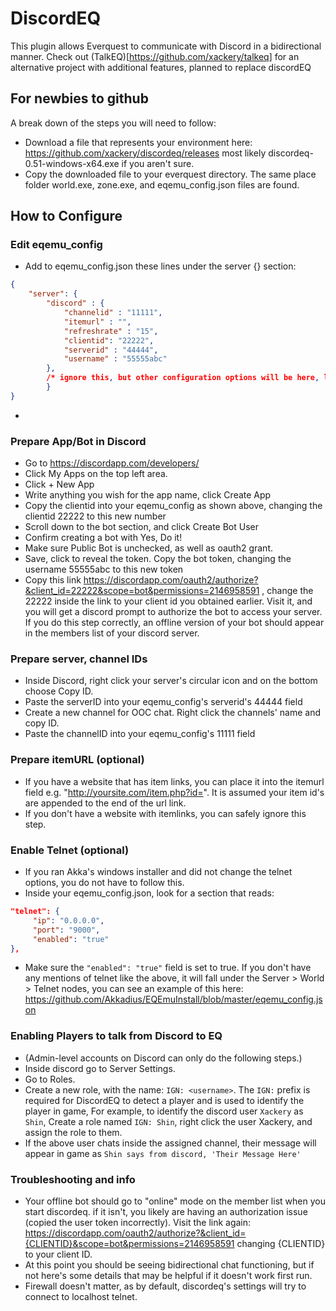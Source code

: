# DiscordEQ
This plugin allows Everquest to communicate with Discord in a bidirectional manner. Check out (TalkEQ)[https://github.com/xackery/talkeq] for an alternative project with additional features, planned to replace discordEQ


## For newbies to github
A break down of the steps you will need to follow:
* Download a file that represents your environment here: https://github.com/xackery/discordeq/releases most likely discordeq-0.51-windows-x64.exe if you aren't sure.
* Copy the downloaded file to your everquest directory. The same place folder world.exe, zone.exe, and eqemu_config.json files are found.

## How to Configure

### Edit eqemu_config
* Add to eqemu_config.json these lines under the server {} section:
```json
{
	"server": {
		"discord" : {
			"channelid" : "11111",
			"itemurl" : "",
			"refreshrate" : "15",
			"clientid": "22222",
			"serverid" : "44444",
			"username" : "55555abc"
		},
		/* ignore this, but other configuration options will be here, like host, chatserver, etc */
        }
}
```
* 

### Prepare App/Bot in Discord
* Go to https://discordapp.com/developers/
* Click My Apps on the top left area.
* Click + New App
* Write anything you wish for the app name, click Create App
* Copy the clientid into your eqemu_config as shown above, changing the clientid 22222 to this new number
* Scroll down to the bot section, and click Create Bot User
* Confirm creating a bot with Yes, Do it!
* Make sure Public Bot is unchecked, as well as oauth2 grant.
* Save, click to reveal the token. Copy the bot token, changing the username 55555abc to this new token
* Copy this link https://discordapp.com/oauth2/authorize?&client_id=22222&scope=bot&permissions=2146958591 , change the 22222 inside the link to your client id you obtained earlier. Visit it, and you will get a discord prompt to authorize the bot to access your server. If you do this step correctly, an offline version of your bot should appear in the members list of your discord server.

### Prepare server, channel IDs
* Inside Discord, right click your server's circular icon and on the bottom choose Copy ID.
* Paste the serverID into your eqemu_config's serverid's 44444 field
* Create a new channel for OOC chat. Right click the channels' name and copy ID.
* Paste the channelID into your eqemu_config's 11111 field

### Prepare itemURL (optional)
* If you have a website that has item links, you can place it into the itemurl field e.g. "http://yoursite.com/item.php?id=". It is assumed your item id's are appended to the end of the url link.
* If you don't have a website with itemlinks, you can safely ignore this step.

### Enable Telnet (optional)
* If you ran Akka's windows installer and did not change the telnet options, you do not have to follow this.
* Inside your eqemu_config.json, look for a section that reads:
```json
"telnet": {
     "ip": "0.0.0.0",
     "port": "9000",
     "enabled": "true"
},
```
* Make sure the `"enabled": "true"` field is set to true. If you don't have any mentions of telnet like the above, it will fall under the Server > World > Telnet nodes, you can see an example of this here: https://github.com/Akkadius/EQEmuInstall/blob/master/eqemu_config.json

### Enabling Players to talk from Discord to EQ
* (Admin-level accounts on Discord can only do the following steps.)
* Inside discord go to Server Settings.
* Go to Roles.
* Create a new role, with the name: `IGN: <username>`. The `IGN:` prefix is required for DiscordEQ to detect a player and is used to identify the player in game, For example, to identify the discord user `Xackery` as `Shin`, Create a role named `IGN: Shin`, right click the user Xackery, and assign the role to them.
* If the above user chats inside the assigned channel, their message will appear in game as `Shin says from discord, 'Their Message Here'`

### Troubleshooting and info
* Your offline bot should go to "online" mode on the member list when you start discordeq. if it isn't, you likely are having an authorization issue (copied the user token incorrectly). Visit the link  again: https://discordapp.com/oauth2/authorize?&client_id={CLIENTID}&scope=bot&permissions=2146958591 changing {CLIENTID} to your client ID.
* At this point you should be seeing bidirectional chat functioning, but if not here's some details that may be helpful if it doesn't work first run.
* Firewall doesn't matter, as by default, discordeq's settings will try to connect to localhost telnet.
